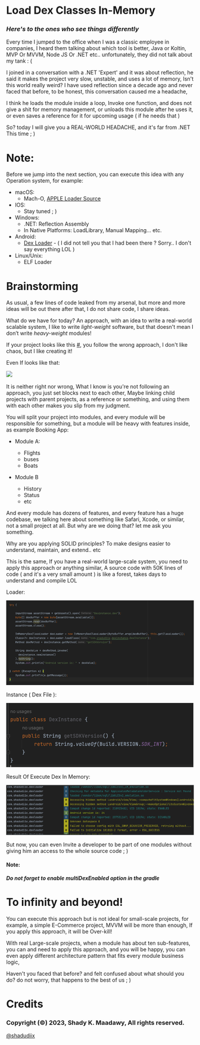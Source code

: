 # Load Dex Classes In-Memory

###  *Here's to the ones who see things differently*

Every time I jumped to the office when I was a classic employee in companies, I heard them talking about which tool is better, Java or Koltin, MVP Or MVVM, Node JS Or .NET etc.. unfortunately, they did not talk about my tank : ( 

I joined in a conversation with a .NET 'Expert' and it was about reflection, he said it makes the project very slow, unstable, and uses a lot of memory,
Isn't this world really weird? I have used reflection since a decade ago and never faced that before, to be honest, this conversation caused me a headache, 

I think he loads the module inside a loop, Invoke one function, and does not give a shit for memory management, or unloads this module after he uses it, or even saves a reference for it for upcoming usage ( if he needs that )

So? today I will give you a REAL-WORLD HEADACHE, and it's far from .NET This time ; )

# Note:
Before we jump into the next section, you can execute this idea with any Operation system, for example:
- macOS:
    - Mach-O, [ APPLE Loader Source ](https://opensource.apple.com/source/xnu/xnu-4570.71.2/EXTERNAL_HEADERS/mach-o/loader.h.auto.html) 
- IOS:
    - Stay tuned ; )
- Windows: 
    - .NET: Reflection Assembly
    - In Native Platforms: LoadLibrary, Manual Mapping... etc.
- Android:
    - [Dex Loader](https://developer.android.com/reference/dalvik/system/InMemoryDexClassLoader) - ( I did not tell you that I had been there ? Sorry.. I don't say everything LOL )
- Linux/Unix:
    - ELF Loader

# Brainstorming

As usual, a few lines of code leaked from my arsenal, but more and more ideas will be out there after that, I do not share code, I share ideas.

What do we have for today? An approach, with an idea to write a real-world scalable system, I like to write *light-weight* software, but that doesn't mean I don’t write *heavy-weight* modules!

If your project looks like this [#](https://github.com/shadyelmaadawy/Anubis-Vault), you follow the wrong approach, I don't like chaos, but I like creating it!

Even If looks like that: 

![](https://i.stack.imgur.com/qeoyL.png)

It is neither right nor wrong, What I know is you're not following an approach, you just set blocks next to each other,
Maybe linking child projects with parent projects, as a reference or something, and using them with each other makes you slip from my judgment.

You will split your project into modules, and every module will be responsible for something, but a module will be heavy with features inside, as example Booking App:

* Module A:
    - Flights
    - buses
    - Boats

* Module B
    - History
    - Status
    - etc

And every module has dozens of features, and every feature has a huge codebase, we talking here about something like Safari, Xcode, or similar, not a small project at all.
But why are we doing that? let me ask you something.

Why are you applying SOLID principles? To make designs easier to understand, maintain, and extend.. etc

This is the same, If you have a real-world large-scale system, you need to apply this approach or anything similar, 
A source code with 50K lines of code ( and it's a very small amount ) is like a forest, takes days to understand and compile LOL

Loader:

![](https://raw.githubusercontent.com/shadyelmaadawy/Load-Dex-Classes-In-Memory/master/Loader.png)

Instance ( Dex File ):

![](https://raw.githubusercontent.com/shadyelmaadawy/Load-Dex-Classes-In-Memory/master/Instance.png)

Result Of Execute Dex In Memory:

![](https://raw.githubusercontent.com/shadyelmaadawy/Load-Dex-Classes-In-Memory/master/Result.png)


But now, you can even Invite a developer to be part of one modules without giving him an access to the whole source code ; )

#### Note:

***Do not forget to enable multiDexEnabled option in the gradle***

# To infinity and beyond!

You can execute this approach but is not ideal for small-scale projects, for example, a simple E-Commerce project, MVVM will be more than enough, If you apply this approach, it will be Over-kill!

With real Large-scale projects, when a module has about ten sub-features, you can and need to apply this approach, and you will be happy, you can even apply different architecture pattern that fits every module business logic, 

Haven't you faced that before? and felt confused about what should you do? do not worry, that happens to the best of us ;  )

# Credits
### Copyright (©) 2023, Shady K. Maadawy, All rights reserved.
  [@shadudiix](https://github.com/shadyelmaadawy)
